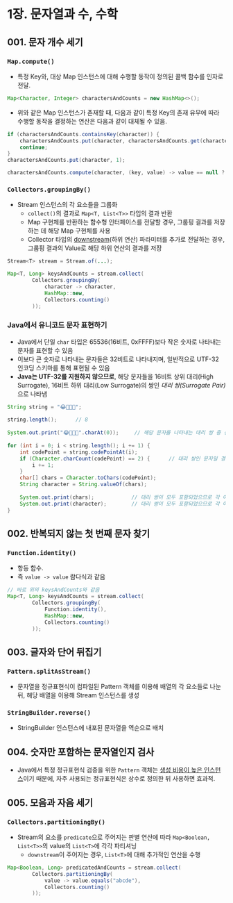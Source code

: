 # 1장. 문자열과 수, 수학

## 001. 문자 개수 세기

### `Map.compute()`

- 특정 Key와, 대상 Map 인스턴스에 대해 수행할 동작이 정의된 콜백 함수를 인자로 전달.

```java
Map<Character, Integer> charactersAndCounts = new HashMap<>();
```

- 위와 같은 Map 인스턴스가 존재할 때, 다음과 같이 특정 Key의 존재 유무에 따라 수행할 동작을 결정하는 연산은 다음과 같이 대체될 수 있음. 

```java
if (charactersAndCounts.containsKey(character)) {
    charactersAndCounts.put(character, charactersAndCounts.get(character) + 1);
    continue;
}
charactersAndCounts.put(character, 1);
```

```java
charactersAndCounts.compute(character, (key, value) -> value == null ? 1 : value + 1);
```

### `Collectors.groupingBy()`

- Stream 인스턴스의 각 요소들을 그룹화
  - `collect()`의 결과로 `Map<T, List<T>>` 타입의 결과 반환
  - Map 구현체를 반환하는 함수형 인터페이스를 전달할 경우, 그룹핑 결과를 저장하는 데 해당 Map 구현체를 사용
  - Collector 타입의 [downstream](https://chat.openai.com/share/9b0c2cef-db90-48f2-8d35-50c9300b3270)(하위 연산) 파라미터를 추가로 전달하는 경우, 그룹핑 결과의 Value로 해당 하위 연산의 결과를 저장

```java
Stream<T> stream = Stream.of(...);

Map<T, Long> keysAndCounts = stream.collect(
        Collectors.groupingBy(
            character -> character,
            HashMap::new,
            Collectors.counting()
        ));
```

### Java에서 유니코드 문자 표현하기

- Java에서 단일 `char` 타입은 65536(16비트, 0xFFFF)보다 작은 숫자로 나타내는 문자를 표현할 수 있음
- 이보다 큰 숫자로 나타내는 문자들은 32비트로 나타내지며, 일반적으로 UTF-32 인코딩 스키마를 통해 표현될 수 있음
- **Java는 UTF-32를 지원하지 않으므로**, 해당 문자들을 16비트 상위 대리(High Surrogate), 16비트 하위 대리(Low Surrogate)의 쌍인 _대리 쌍(Surrogate Pair)_ 으로 나타냄

```java
String string = "😂🥲🥹🤔";
  
string.length();      // 8
  
System.out.print("😂🥲🥹🤔".charAt(0));     // 해당 문자를 나타내는 대리 쌍 중 상위 대리만 추출되므로 😂 이모지가 출력되지 않음
  
for (int i = 0; i < string.length(); i += 1) {
    int codePoint = string.codePointAt(i);
    if (Character.charCount(codePoint) == 2) {      // 대리 쌍인 문자일 경우 다음 문자 조회를 위해 index를 2씩 증가
        i += 1;
    }
    char[] chars = Character.toChars(codePoint);
    String character = String.valueOf(chars);
      
    System.out.print(chars);            // 대리 쌍이 모두 포함되었으므로 각 이모지 출력
    System.out.print(character);        // 대리 쌍이 모두 포함되었으므로 각 이모지 출력
}
```

## 002. 반복되지 않는 첫 번째 문자 찾기

### `Function.identity()`

- 항등 함수.
- 즉 `value -> value` 람다식과 같음

```java
// 바로 위의 keysAndCounts와 같음
Map<T, Long> keysAndCounts = stream.collect(
        Collectors.groupingBy(
            Function.identity(),
            HashMap::new,
            Collectors.counting()
        ));
```

## 003. 글자와 단어 뒤집기

### `Pattern.splitAsStream()`

- 문자열을 정규표현식이 컴파일된 Pattern 객체를 이용해 배열의 각 요소들로 나눈 뒤, 해당 배열을 이용해 Stream 인스턴스를 생성

### `StringBuilder.reverse()`

- StringBuilder 인스턴스에 내포된 문자열을 역순으로 배치

## 004. 숫자만 포함하는 문자열인지 검사

- Java에서 특정 정규표현식 검증을 위한 `Pattern` 객체는 [생성 비용이 높은 인스턴스](https://github.com/hsjkdss228/dev-book-studies/tree/main/effective-java-3e/notes/chapter2/item6#%EC%83%9D%EC%84%B1-%EB%B9%84%EC%9A%A9%EC%9D%B4-%EB%B9%84%EC%8B%BC-%EA%B0%9D%EC%B2%B4%EC%9D%98-%EC%9E%AC%EC%82%AC%EC%9A%A9)이기 때문에, 자주 사용되는 정규표현식은 상수로 정의한 뒤 사용하면 효과적.

## 005. 모음과 자음 세기

### `Collectors.partitioningBy()`

- Stream의 요소를 `predicate`으로 주어지는 판별 연산에 따라 `Map<Boolean, List<T>>`의 value의 `List<T>`에 각각 파티셔닝
  - `downstream`이 주어지는 경우, `List<T>`에 대해 추가적인 연산을 수행

```java
Map<Boolean, Long> predicatedAndCounts = stream.collect(
        Collectors.partitioningBy(
            value -> value.equals("abcde"),
            Collectors.counting()
        ));
```
